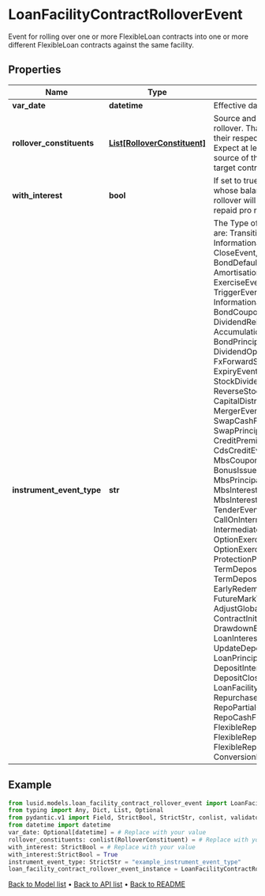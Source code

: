 # LoanFacilityContractRolloverEvent

Event for rolling over one or more FlexibleLoan contracts into one or more different FlexibleLoan contracts against the same facility.
## Properties
Name | Type | Description | Notes
------------ | ------------- | ------------- | -------------
**var_date** | **datetime** | Effective date of the event. | [optional] 
**rollover_constituents** | [**List[RolloverConstituent]**](RolloverConstituent.md) | Source and target contracts of the rollover. That is, a set of contracts and their respective changes to balance  Expect at least one contract to as the source of the rollover and at least one target contract. | 
**with_interest** | **bool** | If set to true, then active contracts whose balance is reduced by the rollover will have their accrued interest  repaid pro rata to the balance reduction. | 
**instrument_event_type** | **str** | The Type of Event. The available values are: TransitionEvent, InformationalEvent, OpenEvent, CloseEvent, StockSplitEvent, BondDefaultEvent, CashDividendEvent, AmortisationEvent, CashFlowEvent, ExerciseEvent, ResetEvent, TriggerEvent, RawVendorEvent, InformationalErrorEvent, BondCouponEvent, DividendReinvestmentEvent, AccumulationEvent, BondPrincipalEvent, DividendOptionEvent, MaturityEvent, FxForwardSettlementEvent, ExpiryEvent, ScripDividendEvent, StockDividendEvent, ReverseStockSplitEvent, CapitalDistributionEvent, SpinOffEvent, MergerEvent, FutureExpiryEvent, SwapCashFlowEvent, SwapPrincipalEvent, CreditPremiumCashFlowEvent, CdsCreditEvent, CdxCreditEvent, MbsCouponEvent, MbsPrincipalEvent, BonusIssueEvent, MbsPrincipalWriteOffEvent, MbsInterestDeferralEvent, MbsInterestShortfallEvent, TenderEvent, CallOnIntermediateSecuritiesEvent, IntermediateSecuritiesDistributionEvent, OptionExercisePhysicalEvent, OptionExerciseCashEvent, ProtectionPayoutCashFlowEvent, TermDepositInterestEvent, TermDepositPrincipalEvent, EarlyRedemptionEvent, FutureMarkToMarketEvent, AdjustGlobalCommitmentEvent, ContractInitialisationEvent, DrawdownEvent, LoanInterestRepaymentEvent, UpdateDepositAmountEvent, LoanPrincipalRepaymentEvent, DepositInterestPaymentEvent, DepositCloseEvent, LoanFacilityContractRolloverEvent, RepurchaseOfferEvent, RepoPartialClosureEvent, RepoCashFlowEvent, FlexibleRepoInterestPaymentEvent, FlexibleRepoCashFlowEvent, FlexibleRepoCollateralEvent, ConversionEvent | 
## Example

```python
from lusid.models.loan_facility_contract_rollover_event import LoanFacilityContractRolloverEvent
from typing import Any, Dict, List, Optional
from pydantic.v1 import Field, StrictBool, StrictStr, conlist, validator
from datetime import datetime
var_date: Optional[datetime] = # Replace with your value
rollover_constituents: conlist(RolloverConstituent) = # Replace with your value
with_interest: StrictBool = # Replace with your value
with_interest:StrictBool = True
instrument_event_type: StrictStr = "example_instrument_event_type"
loan_facility_contract_rollover_event_instance = LoanFacilityContractRolloverEvent(var_date=var_date, rollover_constituents=rollover_constituents, with_interest=with_interest, instrument_event_type=instrument_event_type)

```

[Back to Model list](../README.md#documentation-for-models) &#8226; [Back to API list](../README.md#documentation-for-api-endpoints) &#8226; [Back to README](../README.md)

